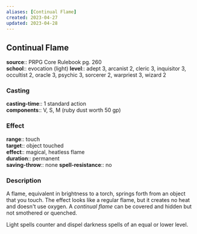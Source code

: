 ```yaml
---
aliases: [Continual Flame]
created: 2023-04-27
updated: 2023-04-28
---
```


## Continual Flame

**source**:: PRPG Core Rulebook pg. 260  
**school**:: evocation (light)
**level**:: adept 3, arcanist 2, cleric 3, inquisitor 3, occultist 2, oracle 3, psychic 3, sorcerer 2, warpriest 3, wizard 2

### Casting

**casting-time**:: 1 standard action  
**components**:: V, S, M (ruby dust worth 50 gp)

### Effect

**range**:: touch  
**target**:: object touched  
**effect**:: magical, heatless flame  
**duration**:: permanent  
**saving-throw**:: none
**spell-resistance**:: no

### Description

A flame, equivalent in brightness to a torch, springs forth from an object that you touch. The effect looks like a regular flame, but it creates no heat and doesn't use oxygen. A *continual flame* can be covered and hidden but not smothered or quenched.  
  
Light spells counter and dispel darkness spells of an equal or lower level.
